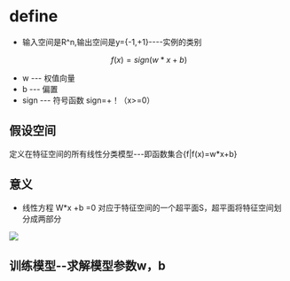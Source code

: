 # define

* 输入空间是R^n,输出空间是y={-1,+1}----实例的类别


$$f(x) = sign(w*x+b)$$

* w --- 权值向量
* b --- 偏置
* sign --- 符号函数  sign=+！（x>=0）


## 假设空间
定义在特征空间的所有线性分类模型---即函数集合{f|f(x)=w*x+b}

## 意义
* 线性方程 W*x +b =0 对应于特征空间的一个超平面S，超平面将特征空间划分成两部分

![](https://github.com/LiuChuang0059/Machine_Learning/blob/master/Statical_Learning/Chapter_2-Perceptron/picture/%E6%84%9F%E7%9F%A5%E6%9C%BA%E6%A8%A1%E5%9E%8B.png)

## 训练模型--求解模型参数w，b
